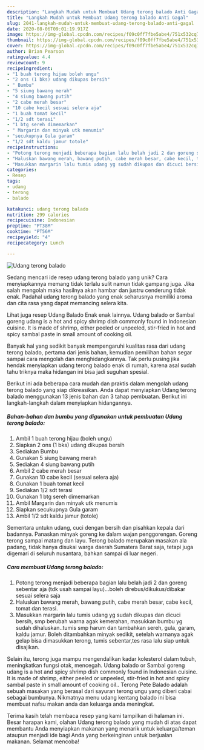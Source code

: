 ```yaml
---
description: "Langkah Mudah untuk Membuat Udang terong balado Anti Gagal"
title: "Langkah Mudah untuk Membuat Udang terong balado Anti Gagal"
slug: 2041-langkah-mudah-untuk-membuat-udang-terong-balado-anti-gagal
date: 2020-08-06T09:01:19.917Z
image: https://img-global.cpcdn.com/recipes/f09c0ff7fbe5abe4/751x532cq70/udang-terong-balado-foto-resep-utama.jpg
thumbnail: https://img-global.cpcdn.com/recipes/f09c0ff7fbe5abe4/751x532cq70/udang-terong-balado-foto-resep-utama.jpg
cover: https://img-global.cpcdn.com/recipes/f09c0ff7fbe5abe4/751x532cq70/udang-terong-balado-foto-resep-utama.jpg
author: Brian Pearson
ratingvalue: 4.4
reviewcount: 9
recipeingredient:
- "1 buah terong hijau boleh ungu"
- "2 ons (1 bks) udang dikupas bersih"
- " Bumbu"
- "5 siung bawang merah"
- "4 siung bawang putih"
- "2 cabe merah besar"
- "10 cabe kecil sesuai selera aja"
- "1 buah tomat kecil"
- "1/2 sdt terasi"
- "1 btg sereh dimemarkan"
- " Margarin dan minyak utk menumis"
- "secukupnya Gula garam"
- "1/2 sdt kaldu jamur totole"
recipeinstructions:
- "Potong terong menjadi beberapa bagian lalu belah jadi 2 dan goreng sebentar aja (tdk usah sampai layu)...boleh direbus/dikukus/dibakar sesuai selera saja"
- "Haluskan bawang merah, bawang putih, cabe merah besar, cabe kecil, tomat dan terasi."
- "Masukkan margarin lalu tumis udang yg sudah dikupas dan dicuci bersih, smp berubah warna agak kemerahan, masukkan bumbu yg sudah dihaluskan..tumis smp harum dan tambahkan sereh, gula, garam, kaldu jamur. Boleh ditambahkan minyak sedikit, setelah warnanya agak gelap bisa dimasukkan terong, tumis sebentar,tes rasa lalu siap untuk disajikan."
categories:
- Resep
tags:
- udang
- terong
- balado

katakunci: udang terong balado 
nutrition: 299 calories
recipecuisine: Indonesian
preptime: "PT38M"
cooktime: "PT56M"
recipeyield: "4"
recipecategory: Lunch

---
```



![Udang terong balado](https://img-global.cpcdn.com/recipes/f09c0ff7fbe5abe4/751x532cq70/udang-terong-balado-foto-resep-utama.jpg)

Sedang mencari ide resep udang terong balado yang unik? Cara menyiapkannya memang tidak terlalu sulit namun tidak gampang juga. Jika salah mengolah maka hasilnya akan hambar dan justru cenderung tidak enak. Padahal udang terong balado yang enak seharusnya memiliki aroma dan cita rasa yang dapat memancing selera kita.

Lihat juga resep Udang Balado Enak enak lainnya. Udang balado or Sambal goreng udang is a hot and spicy shrimp dish commonly found in Indonesian cuisine. It is made of shrimp, either peeled or unpeeled, stir-fried in hot and spicy sambal paste in small amount of cooking oil.

Banyak hal yang sedikit banyak mempengaruhi kualitas rasa dari udang terong balado, pertama dari jenis bahan, kemudian pemilihan bahan segar sampai cara mengolah dan menghidangkannya. Tak perlu pusing jika hendak menyiapkan udang terong balado enak di rumah, karena asal sudah tahu triknya maka hidangan ini bisa jadi suguhan spesial.


Berikut ini ada beberapa cara mudah dan praktis dalam mengolah udang terong balado yang siap dikreasikan. Anda dapat menyiapkan Udang terong balado menggunakan 13 jenis bahan dan 3 tahap pembuatan. Berikut ini langkah-langkah dalam menyiapkan hidangannya.

<!--inarticleads1-->

##### Bahan-bahan dan bumbu yang digunakan untuk pembuatan Udang terong balado:

1. Ambil 1 buah terong hijau (boleh ungu)
1. Siapkan 2 ons (1 bks) udang dikupas bersih
1. Sediakan  Bumbu
1. Gunakan 5 siung bawang merah
1. Sediakan 4 siung bawang putih
1. Ambil 2 cabe merah besar
1. Gunakan 10 cabe kecil (sesuai selera aja)
1. Gunakan 1 buah tomat kecil
1. Sediakan 1/2 sdt terasi
1. Gunakan 1 btg sereh dimemarkan
1. Ambil  Margarin dan minyak utk menumis
1. Siapkan secukupnya Gula garam
1. Ambil 1/2 sdt kaldu jamur (totole)


Sementara untukn udang, cuci dengan bersih dan pisahkan kepala dari badannya. Panaskan minyak goreng ke dalam wajan penggorengan. Goreng terong sampai matang dan layu. Terong balado merupakan masakan ala padang, tidak hanya disukai warga daerah Sumatera Barat saja, tetapi juga digemari di seluruh nusantara, bahkan sampai di luar negeri. 

<!--inarticleads2-->

##### Cara membuat Udang terong balado:

1. Potong terong menjadi beberapa bagian lalu belah jadi 2 dan goreng sebentar aja (tdk usah sampai layu)...boleh direbus/dikukus/dibakar sesuai selera saja
1. Haluskan bawang merah, bawang putih, cabe merah besar, cabe kecil, tomat dan terasi.
1. Masukkan margarin lalu tumis udang yg sudah dikupas dan dicuci bersih, smp berubah warna agak kemerahan, masukkan bumbu yg sudah dihaluskan..tumis smp harum dan tambahkan sereh, gula, garam, kaldu jamur. Boleh ditambahkan minyak sedikit, setelah warnanya agak gelap bisa dimasukkan terong, tumis sebentar,tes rasa lalu siap untuk disajikan.


Selain itu, terong juga mampu mengendalikan kadar kolesterol dalam tubuh, meningkatkan fungsi otak, mencegah. Udang balado or Sambal goreng udang is a hot and spicy shrimp dish commonly found in Indonesian cuisine. It is made of shrimp, either peeled or unpeeled, stir-fried in hot and spicy sambal paste in small amount of cooking oil.. Terong Pete Balado adalah sebuah masakan yang berasal dari sayuran terong ungu yang diberi cabai sebagai bumbunya. Nikmatnya menu udang kentang balado ini bisa membuat nafsu makan anda dan keluarga anda meningkat. 

Terima kasih telah membaca resep yang kami tampilkan di halaman ini. Besar harapan kami, olahan Udang terong balado yang mudah di atas dapat membantu Anda menyiapkan makanan yang menarik untuk keluarga/teman ataupun menjadi ide bagi Anda yang berkeinginan untuk berjualan makanan. Selamat mencoba!
